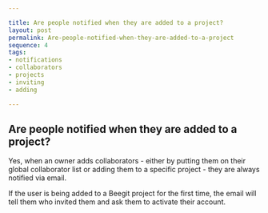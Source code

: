 ```yaml
---

title: Are people notified when they are added to a project?
layout: post
permalink: Are-people-notified-when-they-are-added-to-a-project
sequence: 4
tags:
- notifications
- collaborators
- projects
- inviting
- adding

---
```


## Are people notified when they are added to a project? 
Yes, when an owner adds collaborators - either by putting them on their global collaborator list or adding them to a specific project - they are always notified via email. 

If the user is being added to a Beegit project for the first time, the email will tell them who invited them and ask them to activate their account. 
